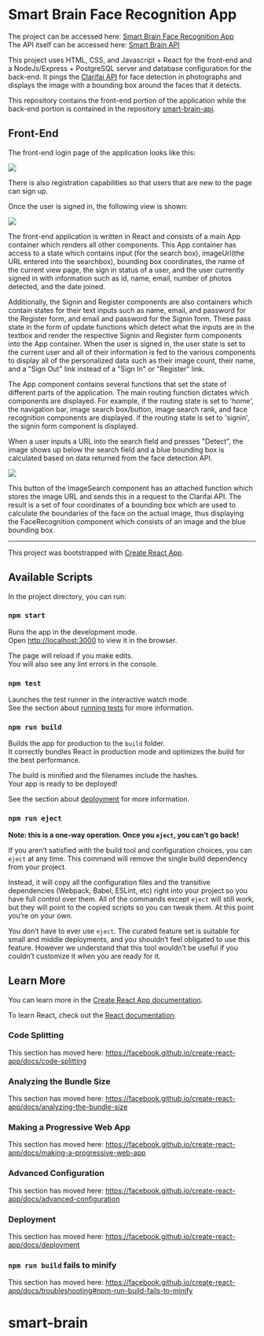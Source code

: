 # Smart Brain Face Recognition App

The project can be accessed here: [Smart Brain Face Recognition App](https://smart-brain-2020-v1.herokuapp.com/)  
The API itself can be accessed here: [Smart Brain API](https://smart-brain-2020-v1.herokuapp.com/)  

This project uses HTML, CSS, and Javascript + React for the front-end and a NodeJs/Express + PostgreSQL server and database configuration for the back-end. It pings the [Clarifai API](https://clarifai.com) for face detection in photographs and displays the image with a bounding box around the faces that it detects.

This repository contains the front-end portion of the application while the back-end portion is contained in the repository [smart-brain-api](https://github.com/ceyhuncengiz/smart-brain-api).

## Front-End
The front-end login page of the application looks like this:  

<img src="https://drive.google.com/file/d/1AhJdxbDB7kqPD3nCHyFbUVz4DcI1elwm" />

There is also registration capabilities so that users that are new to the page can sign up.  

Once the user is signed in, the following view is shown:

<img src="https://drive.google.com/file/d/1jYzdFeWewXNzLTR7eAuijJJjQ_sgMTJN" />

The front-end application is written in React and consists of a main App container which renders all other components. This App container has access to a state which contains input (for the search box), imageUrl(the URL entered into the searchbox), bounding box coordinates, the name of the current view page, the sign in status of a user, and the user currently signed in with information such as id, name, email, number of photos detected, and the date joined.  

Additionally, the Signin and Register components are also containers which contain states for their text inputs such as name, email, and password for the Register form, and email and password for the Signin form. These pass state in the form of update functions which detect what the inputs are in the textbox and render the respective Signin and Register form components into the App container. When the user is signed in, the user state is set to the current user and all of their information is fed to the various components to display all of the personalized data such as their image count, their name, and a "Sign Out" link instead of a "Sign In" or "Register" link.

The App component contains several functions that set the state of different parts of the application. The main routing function dictates which components are displayed. For example, if the routing state is set to 'home', the navigation bar, image search box/button, image search rank, and face recognition components are displayed. if the routing state is set to 'signin', the signin form component is displayed.  

When a user inputs a URL into the search field and presses "Detect", the image shows up below the search field and a blue bounding box is calculated based on data returned from the face detection API.

<img src="https://drive.google.com/file/d/1_iaS6cZtcyq4JYFDFAA4aaZJZu0KYyDM" />

This button of the ImageSearch component has an attached function which stores the image URL and sends this in a request to the Clarifai API. The result is a set of four coordinates of a bounding box which are used to calculate the boundaries of the face on the actual image, thus displaying the FaceRecognition component which consists of an image and the blue bounding box.

---
This project was bootstrapped with [Create React App](https://github.com/facebook/create-react-app).

## Available Scripts

In the project directory, you can run:

### `npm start`

Runs the app in the development mode.<br>
Open [http://localhost:3000](http://localhost:3000) to view it in the browser.

The page will reload if you make edits.<br>
You will also see any lint errors in the console.

### `npm test`

Launches the test runner in the interactive watch mode.<br>
See the section about [running tests](https://facebook.github.io/create-react-app/docs/running-tests) for more information.

### `npm run build`

Builds the app for production to the `build` folder.<br>
It correctly bundles React in production mode and optimizes the build for the best performance.

The build is minified and the filenames include the hashes.<br>
Your app is ready to be deployed!

See the section about [deployment](https://facebook.github.io/create-react-app/docs/deployment) for more information.

### `npm run eject`

**Note: this is a one-way operation. Once you `eject`, you can’t go back!**

If you aren’t satisfied with the build tool and configuration choices, you can `eject` at any time. This command will remove the single build dependency from your project.

Instead, it will copy all the configuration files and the transitive dependencies (Webpack, Babel, ESLint, etc) right into your project so you have full control over them. All of the commands except `eject` will still work, but they will point to the copied scripts so you can tweak them. At this point you’re on your own.

You don’t have to ever use `eject`. The curated feature set is suitable for small and middle deployments, and you shouldn’t feel obligated to use this feature. However we understand that this tool wouldn’t be useful if you couldn’t customize it when you are ready for it.

## Learn More

You can learn more in the [Create React App documentation](https://facebook.github.io/create-react-app/docs/getting-started).

To learn React, check out the [React documentation](https://reactjs.org/).

### Code Splitting

This section has moved here: https://facebook.github.io/create-react-app/docs/code-splitting

### Analyzing the Bundle Size

This section has moved here: https://facebook.github.io/create-react-app/docs/analyzing-the-bundle-size

### Making a Progressive Web App

This section has moved here: https://facebook.github.io/create-react-app/docs/making-a-progressive-web-app

### Advanced Configuration

This section has moved here: https://facebook.github.io/create-react-app/docs/advanced-configuration

### Deployment

This section has moved here: https://facebook.github.io/create-react-app/docs/deployment

### `npm run build` fails to minify

This section has moved here: https://facebook.github.io/create-react-app/docs/troubleshooting#npm-run-build-fails-to-minify
# smart-brain
